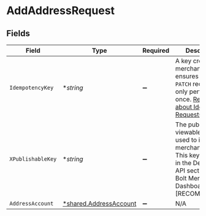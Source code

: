 # AddAddressRequest


## Fields

| Field                                                                                                                                                                         | Type                                                                                                                                                                          | Required                                                                                                                                                                      | Description                                                                                                                                                                   |
| ----------------------------------------------------------------------------------------------------------------------------------------------------------------------------- | ----------------------------------------------------------------------------------------------------------------------------------------------------------------------------- | ----------------------------------------------------------------------------------------------------------------------------------------------------------------------------- | ----------------------------------------------------------------------------------------------------------------------------------------------------------------------------- |
| `IdempotencyKey`                                                                                                                                                              | **string*                                                                                                                                                                     | :heavy_minus_sign:                                                                                                                                                            | A key created by merchants that ensures `POST` and `PATCH` requests are only performed once. [Read more about Idempotent Requests here](/developers/references/idempotency/). |
| `XPublishableKey`                                                                                                                                                             | **string*                                                                                                                                                                     | :heavy_minus_sign:                                                                                                                                                            | The publicly viewable identifier used to identify a merchant division. This key is found in the Developer > API section of the Bolt Merchant Dashboard [RECOMMENDED].         |
| `AddressAccount`                                                                                                                                                              | [*shared.AddressAccount](../../../pkg/models/shared/addressaccount.md)                                                                                                        | :heavy_minus_sign:                                                                                                                                                            | N/A                                                                                                                                                                           |